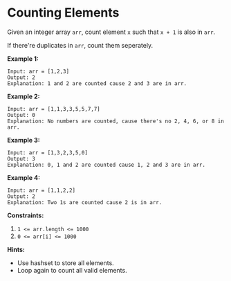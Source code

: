 # Counting Elements

Given an integer array `arr`, count element `x` such that `x + 1` is also in `arr`.

If there're duplicates in `arr`, count them seperately.

**Example 1:**

```
Input: arr = [1,2,3]
Output: 2
Explanation: 1 and 2 are counted cause 2 and 3 are in arr.
```

**Example 2:**

```
Input: arr = [1,1,3,3,5,5,7,7]
Output: 0
Explanation: No numbers are counted, cause there's no 2, 4, 6, or 8 in arr.
```

**Example 3:**

```
Input: arr = [1,3,2,3,5,0]
Output: 3
Explanation: 0, 1 and 2 are counted cause 1, 2 and 3 are in arr.
```

**Example 4:**

```
Input: arr = [1,1,2,2]
Output: 2
Explanation: Two 1s are counted cause 2 is in arr.
 ```

**Constraints:**

1. `1 <= arr.length <= 1000`
2. `0 <= arr[i] <= 1000`

**Hints:**

* Use hashset to store all elements.
* Loop again to count all valid elements.